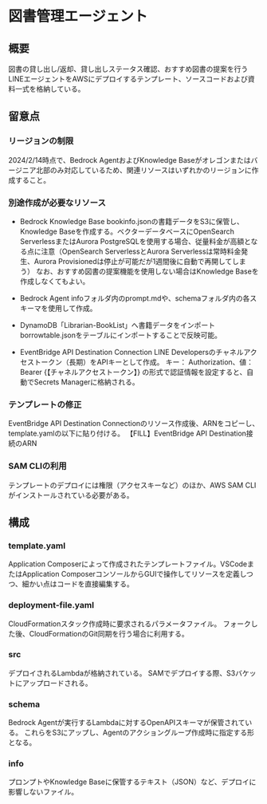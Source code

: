 # 図書管理エージェント

## 概要
図書の貸し出し/返却、貸し出しステータス確認、おすすめ図書の提案を行うLINEエージェントをAWSにデプロイするテンプレート、ソースコードおよび資料一式を格納している。

## 留意点

### リージョンの制限
2024/2/14時点で、Bedrock AgentおよびKnowledge Baseがオレゴンまたはバージニア北部のみ対応しているため、関連リソースはいずれかのリージョンに作成すること。

### 別途作成が必要なリソース
* Bedrock Knowledge Base
bookinfo.jsonの書籍データをS3に保管し、Knowledge Baseを作成する。ベクターデータベースにOpenSearch ServerlessまたはAurora PostgreSQLを使用する場合、従量料金が高額となる点に注意（OpenSearch ServerlessとAurora Serverlessは常時料金発生、Aurora Provisionedは停止が可能だが1週間後に自動で再開してしまう）
なお、おすすめ図書の提案機能を使用しない場合はKnowledge Baseを作成しなくてもよい。

* Bedrock Agent
infoフォルダ内のprompt.mdや、schemaフォルダ内の各スキーマを使用して作成。

* DynamoDB「Librarian-BookList」へ書籍データをインポート
borrowtable.jsonをテーブルにインポートすることで反映可能。

* EventBridge API Destination Connection
LINE Developersのチャネルアクセストークン（長期）をAPIキーとして作成。
キー： Authorization、値： Bearer {【チャネルアクセストークン】} の形式で認証情報を設定すると、自動でSecrets Managerに格納される。

### テンプレートの修正
EventBridge API Destination Connectionのリソース作成後、ARNをコピーし、template.yamlの以下に貼り付ける。
【FILL】EventBridge API Destination接続のARN

### SAM CLIの利用
テンプレートのデプロイには権限（アクセスキーなど）のほか、AWS SAM CLIがインストールされている必要がある。

## 構成

### template.yaml
Application Composerによって作成されたテンプレートファイル。VSCodeまたはApplication ComposerコンソールからGUIで操作してリソースを定義しつつ、細かい点はコードを直接編集する。

### deployment-file.yaml
CloudFormationスタック作成時に要求されるパラメータファイル。
フォークした後、CloudFormationのGit同期を行う場合に利用する。

### src
デプロイされるLambdaが格納されている。
SAMでデプロイする際、S3バケットにアップロードされる。

### schema
Bedrock Agentが実行するLambdaに対するOpenAPIスキーマが保管されている。
これらをS3にアップし、Agentのアクショングループ作成時に指定する形となる。

### info
プロンプトやKnowledge Baseに保管するテキスト（JSON）など、デプロイに影響しないファイル。